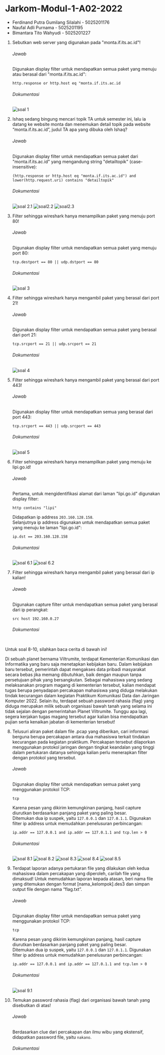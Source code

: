 # Jarkom-Modul-1-A02-2022

- Ferdinand Putra Gumilang Silalahi - 5025201176
- Naufal Adli Purnama - 5025201195
- Bimantara Tito Wahyudi - 5025201227

1. Sebutkan web server yang digunakan pada "monta.if.its.ac.id"!
   
   ###### Jawab
    
    Digunakan display filter untuk mendapatkan semua paket yang menuju atau berasal dari "monta.if.its.ac.id":
    ``` 
    http.response or http.host eq "monta.if.its.ac.id 
    ```

   ###### Dokumentasi
   ![soal 1](gambar/soal-1.png)

1. Ishaq sedang bingung mencari topik TA untuk semester ini, lalu ia datang ke website monta dan menemukan detail topik pada website “monta.if.its.ac.id”, judul TA apa yang dibuka oleh Ishaq?
   
   ###### Jawab
    
    Digunakan display filter untuk mendapatkan semua paket dari "monta.if.its.ac.id" yang mengandung string "detailtopik" (case-insensitive):
    ```
    (http.response or http.host eq "monta.if.its.ac.id") and lower(http.request.uri) contains "detailtopik"
    ```

   ###### Dokumentasi
   ![soal 2.1](gambar/soal-2-1.png)
   ![soal2.2](gambar/soal-2-2.png)
   ![soal2.3](gambar/soal-2-3.png)

1. Filter sehingga wireshark hanya menampilkan paket yang menuju port 80!
   
   ###### Jawab
    
    Digunakan display filter untuk mendapatkan semua paket yang menuju port 80:
    ```
    tcp.destport == 80 || udp.dstport == 80
    ```

   ###### Dokumentasi
   ![soal 3](gambar/soal-3.png)

1. Filter sehingga wireshark hanya mengambil paket yang berasal dari port 21!
   
   ###### Jawab
    
    Digunakan display filter untuk mendapatkan semua paket yang berasal dari port 21:
    ```
    tcp.srcport == 21 || udp.srcport == 21
    ```

   ###### Dokumentasi
   ![soal 4](gambar/soal-4.png)

1. Filter sehingga wireshark hanya mengambil paket yang berasal dari port 443!
   
   ###### Jawab
    
    Digunakan display filter untuk mendapatkan semua yang berasal dari port 443:
    <br>
    ```
    tcp.srcport == 443 || udp.srcport == 443
    ```

   ###### Dokumentasi
   ![soal 5](gambar/soal-5.png)

1. Filter sehingga wireshark hanya menampilkan paket yang menuju ke lipi.go.id!
   
   ###### Jawab
    
    Pertama, untuk mengidentifikasi alamat dari laman "lipi.go.id" digunakan display filter:
    ```
    http contains "lipi"
    ```
    Didapatkan ip address `203.160.128.158`.
    <br>
    Selanjutnya ip address digunakan untuk mendapatkan semua paket yang menuju ke laman "lipi.go.id":
    ```
    ip.dst == 203.160.128.158
    ```

   ###### Dokumentasi
   ![soal 6.1](gambar/soal-6-1.png)
   ![soal 6.2](gambar/soal-6-2.png)

1. Filter sehingga wireshark hanya mengambil paket yang berasal dari ip kalian!
   
   ###### Jawab
    
    Digunakan capture filter untuk mendapatkan semua paket yang berasal dari ip perangkat:
    ```
    src host 192.160.0.27
    ```

   ###### Dokumentasi
   ![]()

Untuk soal 8-10, silahkan baca cerita di bawah ini!

Di sebuah planet bernama Viltrumite, terdapat Kementerian Komunikasi dan Informatika yang baru saja menetapkan kebijakan baru. Dalam kebijakan baru tersebut, pemerintah dapat mengakses data pribadi masyarakat secara bebas jika memang dibutuhkan, baik dengan maupun tanpa persetujuan pihak yang bersangkutan. Sebagai mahasiswa yang sedang melaksanakan program magang di kementerian tersebut, kalian mendapat tugas berupa penyadapan percakapan mahasiswa yang diduga melakukan tindak kecurangan dalam kegiatan Praktikum Komunikasi Data dan Jaringan Komputer 2022. Selain itu, terdapat sebuah password rahasia (flag) yang diduga merupakan milik sebuah organisasi bawah tanah yang selama ini tidak sejalan dengan pemerintahan Planet Viltrumite. Tunggu apa lagi, segera kerjakan tugas magang tersebut agar kalian bisa mendapatkan pujian serta kenaikan jabatan di kementerian tersebut!

8. Telusuri aliran paket dalam file .pcap yang diberikan, cari informasi berguna berupa percakapan antara dua mahasiswa terkait tindakan kecurangan pada kegiatan praktikum. Percakapan tersebut dilaporkan menggunakan protokol jaringan dengan tingkat keandalan yang tinggi dalam pertukaran datanya sehingga kalian perlu menerapkan filter dengan protokol yang tersebut.
   
   ###### Jawab
   Digunakan display filter untuk mendapatkan semua paket yang menggunakan protokol TCP:
    ```
    tcp
    ```
    Karena pesan yang dikirim kemungkinan panjang, hasil capture diurutkan berdasarkan panjang paket yang paling besar.
    <br>
    Ditemukan dua ip suspek, yaitu `127.0.0.1` dan `127.0.1.1`. Digunakan filter ip address untuk memudahkan penelusuran perbincangan: 
    ```
    ip.addr == 127.0.0.1 and ip.addr == 127.0.1.1 and tcp.len > 0
    ```

   ###### Dokumentasi
   ![soal 8.1](gambar/soal-8-1.png)
   ![soal 8.2](gambar/soal-8-2.png)
   ![soal 8.3](gambar/soal-8-3.png)
   ![soal 8.4](gambar/soal-8-4.png)
   ![soal 8.5](gambar/soal-8-5.png)

1. Terdapat laporan adanya pertukaran file yang dilakukan oleh kedua mahasiswa dalam percakapan yang diperoleh, carilah file yang dimaksud! Untuk memudahkan laporan kepada atasan, beri nama file yang ditemukan dengan format [nama_kelompok].des3 dan simpan output file dengan nama “flag.txt”.
   
   ###### Jawab
    
    Digunakan display filter untuk mendapatkan semua paket yang menggunakan protokol TCP:
    ```
    tcp
    ```
    Karena pesan yang dikirim kemungkinan panjang, hasil capture diurutkan berdasarkan panjang paket yang paling besar.
    <br>
    Ditemukan dua ip suspek, yaitu `127.0.0.1` dan `127.0.1.1`. Digunakan filter ip address untuk memudahkan penelusuran perbincangan: 
    ```
    ip.addr == 127.0.0.1 and ip.addr == 127.0.1.1 and tcp.len > 0
    ```

   ###### Dokumentasi
   ![soal 9.1](gambar/soal9-1.png)

2. Temukan password rahasia (flag) dari organisasi bawah tanah yang disebutkan di atas!
   
   ###### Jawab
    
    Berdasarkan clue dari percakapan dan ilmu wibu yang ekstensif, didapatkan password file, yaitu `nakano`.

   ###### Dokumentasi
   ![]()
